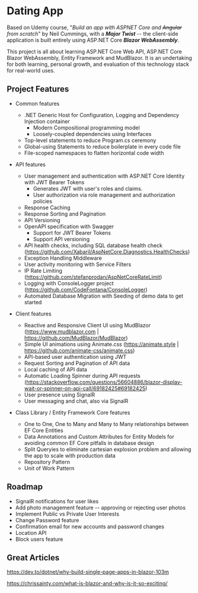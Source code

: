 # Dating App
Based on Udemy course, "*Build an app with ASPNET Core and ~~Angular~~ from scratch*" by Neil Cummings, with a ***Major Twist*** -- the client-side application is built entirely using ASP.NET Core ***Blazor WebAssembly***.  
  
This project is all about learning ASP.NET Core Web API, ASP.NET Core Blazor WebAssembly, Entity Framework and MudBlazor.  It is an undertaking for both learning, personal growth, and evaluation of this technology stack for real-world uses.

## Project Features
* Common features
  * .NET Generic Host for Configuration, Logging and Dependency Injection container
    * Modern Compositional programming model
    * Loosely-coupled dependencies using Interfaces
  * Top-level statements to reduce Program.cs ceremony
  * Global-using Statements to reduce boilerplate in every code file
  * File-scoped namespaces to flatten horizontal code width
* API features
  * User management and authentication with ASP.NET Core Identity with JWT Bearer Tokens
    * Generates JWT with user's roles and claims.
    * User authorization via role management and authorization policies
  * Response Caching
  * Response Sorting and Pagination
  * API Versioning
  * OpenAPI specification with Swagger
    * Support for JWT Bearer Tokens
    * Support API versioning
  * API health checks, including SQL database health check (https://github.com/Xabaril/AspNetCore.Diagnostics.HealthChecks)
  * Exception Handling Middleware
  * User activity monitoring with Service Filters
  * IP Rate Limiting (https://github.com/stefanprodan/AspNetCoreRateLimit)
  * Logging with ConsoleLogger project (https://github.com/CodeFontana/ConsoleLogger)
  * Automated Database Migration with Seeding of demo data to get started
* Client features
  * Reactive and Responsive Client UI using MudBlazor (https://www.mudblazor.com | https://github.com/MudBlazor/MudBlazor)
  * Simple UI animations using Animate.css (https://animate.style | https://github.com/animate-css/animate.css)
  * API-based user authentication using JWT
  * Request Sorting and Pagination of API data
  * Local caching of API data
  * Automatic Loading Spinner during API requests (https://stackoverflow.com/questions/56604886/blazor-display-wait-or-spinner-on-api-call/69182425#69182425)
  * User presence using SignalR
  * User messaging and chat, also via SignalR
  
* Class Library / Entity Framework Core features
  * One to One, One to Many and Many to Many relationships between EF Core Entities
  * Data Annotations and Custom Attributes for Entity Models for avoiding common EF Core pitfalls in database design
  * Split Queryies to eliminate cartesian explosion problem and allowing the app to scale with production data
  * Repository Pattern
  * Unit of Work Pattern

## Roadmap
* SignalR notifications for user likes
* Add photo management feature -- approving or rejecting user photos
* Implement Public vs Private User Interests
* Change Password feature
* Confirmation email for new accounts and password changes
* Location API
* Block users feature

## Great Articles
https://dev.to/dotnet/why-build-single-page-apps-in-blazor-103m

https://chrissainty.com/what-is-blazor-and-why-is-it-so-exciting/
